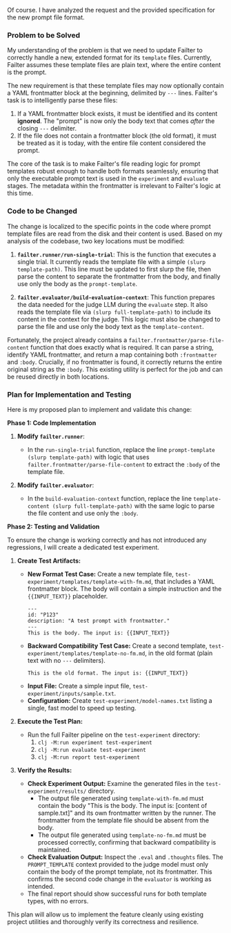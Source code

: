 Of course. I have analyzed the request and the provided specification for the new prompt file format.

### Problem to be Solved

My understanding of the problem is that we need to update Failter to correctly handle a new, extended format for its `template` files. Currently, Failter assumes these template files are plain text, where the entire content is the prompt.

The new requirement is that these template files may now optionally contain a YAML frontmatter block at the beginning, delimited by `---` lines. Failter's task is to intelligently parse these files:

1.  If a YAML frontmatter block exists, it must be identified and its content **ignored**. The "prompt" is now only the body text that comes *after* the closing `---` delimiter.
2.  If the file does not contain a frontmatter block (the old format), it must be treated as it is today, with the entire file content considered the prompt.

The core of the task is to make Failter's file reading logic for prompt templates robust enough to handle both formats seamlessly, ensuring that only the executable prompt text is used in the `experiment` and `evaluate` stages. The metadata within the frontmatter is irrelevant to Failter's logic at this time.

### Code to be Changed

The change is localized to the specific points in the code where prompt template files are read from the disk and their content is used. Based on my analysis of the codebase, two key locations must be modified:

1.  **`failter.runner/run-single-trial`**: This is the function that executes a single trial. It currently reads the template file with a simple `(slurp template-path)`. This line must be updated to first slurp the file, then parse the content to separate the frontmatter from the body, and finally use only the body as the `prompt-template`.

2.  **`failter.evaluator/build-evaluation-context`**: This function prepares the data needed for the judge LLM during the `evaluate` step. It also reads the template file via `(slurp full-template-path)` to include its content in the context for the judge. This logic must also be changed to parse the file and use only the body text as the `template-content`.

Fortunately, the project already contains a `failter.frontmatter/parse-file-content` function that does exactly what is required. It can parse a string, identify YAML frontmatter, and return a map containing both `:frontmatter` and `:body`. Crucially, if no frontmatter is found, it correctly returns the entire original string as the `:body`. This existing utility is perfect for the job and can be reused directly in both locations.

### Plan for Implementation and Testing

Here is my proposed plan to implement and validate this change:

**Phase 1: Code Implementation**

1.  **Modify `failter.runner`**:
    *   In the `run-single-trial` function, replace the line `prompt-template (slurp template-path)` with logic that uses `failter.frontmatter/parse-file-content` to extract the `:body` of the template file.

2.  **Modify `failter.evaluator`**:
    *   In the `build-evaluation-context` function, replace the line `template-content (slurp full-template-path)` with the same logic to parse the file content and use only the `:body`.

**Phase 2: Testing and Validation**

To ensure the change is working correctly and has not introduced any regressions, I will create a dedicated test experiment.

1.  **Create Test Artifacts:**
    *   **New Format Test Case:** Create a new template file, `test-experiment/templates/template-with-fm.md`, that includes a YAML frontmatter block. The body will contain a simple instruction and the `{{INPUT_TEXT}}` placeholder.
        ```
        ---
        id: "P123"
        description: "A test prompt with frontmatter."
        ---
        This is the body. The input is: {{INPUT_TEXT}}
        ```
    *   **Backward Compatibility Test Case:** Create a second template, `test-experiment/templates/template-no-fm.md`, in the old format (plain text with no `---` delimiters).
        ```
        This is the old format. The input is: {{INPUT_TEXT}}
        ```
    *   **Input File:** Create a simple input file, `test-experiment/inputs/sample.txt`.
    *   **Configuration:** Create `test-experiment/model-names.txt` listing a single, fast model to speed up testing.

2.  **Execute the Test Plan:**
    *   Run the full Failter pipeline on the `test-experiment` directory:
        1.  `clj -M:run experiment test-experiment`
        2.  `clj -M:run evaluate test-experiment`
        3.  `clj -M:run report test-experiment`

3.  **Verify the Results:**
    *   **Check Experiment Output:** Examine the generated files in the `test-experiment/results/` directory.
        *   The output file generated using `template-with-fm.md` must contain the body "This is the body. The input is: [content of sample.txt]" and its own frontmatter written by the runner. The frontmatter from the template file should be absent from the body.
        *   The output file generated using `template-no-fm.md` must be processed correctly, confirming that backward compatibility is maintained.
    *   **Check Evaluation Output:** Inspect the `.eval` and `.thoughts` files. The `PROMPT_TEMPLATE` context provided to the judge model must only contain the body of the prompt template, not its frontmatter. This confirms the second code change in the `evaluator` is working as intended.
    *   The final report should show successful runs for both template types, with no errors.

This plan will allow us to implement the feature cleanly using existing project utilities and thoroughly verify its correctness and resilience.
